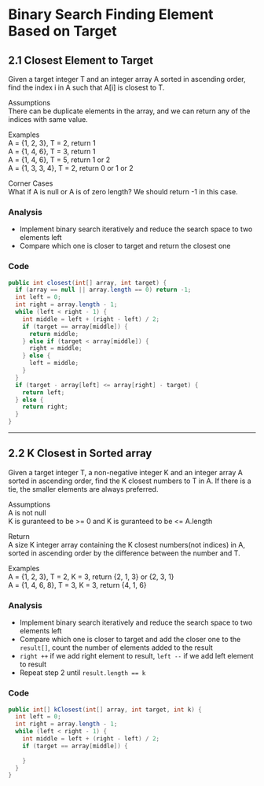# Binary Search Finding Element Based on Target
## 2.1 Closest Element to Target
Given a target integer T and an integer array A sorted in ascending order, find the index i in A such that A[i] is closest to T.

Assumptions
<br>There can be duplicate elements in the array, and we can return any of the indices with same value.

Examples
<br>A = {1, 2, 3}, T = 2, return 1
<br>A = {1, 4, 6}, T = 3, return 1
<br>A = {1, 4, 6}, T = 5, return 1 or 2
<br>A = {1, 3, 3, 4}, T = 2, return 0 or 1 or 2

Corner Cases
<br>What if A is null or A is of zero length? We should return -1 in this case.

### Analysis
- Implement binary search iteratively and reduce the search space to two elements left
- Compare which one is closer to target and return the closest one

### Code
```java
public int closest(int[] array, int target) {
  if (array == null || array.length == 0) return -1;
  int left = 0;
  int right = array.length - 1;
  while (left < right - 1) {
    int middle = left + (right - left) / 2;
    if (target == array[middle]) {
      return middle;
    } else if (target < array[middle]) {
      right = middle;
    } else {
      left = middle;
    }
  }
  if (target - array[left] <= array[right] - target) {
    return left;
  } else {
    return right;
  }
}
```
---
## 2.2 K Closest in Sorted array
Given a target integer T, a non-negative integer K and an integer array A sorted in ascending order, find the K closest numbers to T in A. If there is a tie, the smaller elements are always preferred.

Assumptions
<br>A is not null
<br>K is guranteed to be >= 0 and K is guranteed to be <= A.length

Return
<br>A size K integer array containing the K closest numbers(not indices) in A, sorted in ascending order by the difference between the number and T. 

Examples
<br>A = {1, 2, 3}, T = 2, K = 3, return {2, 1, 3} or {2, 3, 1}
<br>A = {1, 4, 6, 8}, T = 3, K = 3, return {4, 1, 6}

### Analysis
- Implement binary search iteratively and reduce the search space to two elements left
- Compare which one is closer to target and add the closer one to the `result[]`, count the number of elements added to the result
- `right ++` if we add right element to result, `left --` if we add left element to result
- Repeat step 2 until `result.length == k`

### Code
```java
public int[] kClosest(int[] array, int target, int k) {
  int left = 0;
  int right = array.length - 1;
  while (left < right - 1) {
    int middle = left + (right - left) / 2;
    if (target == array[middle]) {
      
    }
  }
}
```
